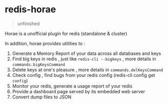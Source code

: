 # redis-horae
> unfinished


Horae is a unofficial plugin for redis (standalone & cluster)

In addition, horae provides utilities to :

 1.  Generate a Memory Report of your data across all databases and keys
 2.  Find big keys in redis , just like `redis-cli --bigkeys` , more details in `commands.bigKeysCommand`
 3.  Delete keys at one's pleasure , more details in `commands.delKeysCommand`
 4.  Check config , find bugs from your redis config (redis-cli config get `config`)
 5.  Monitor your redis, generate a usage report of your redis
 6.  Provide a dashboard page served by its embedded web server
 7.  Convert dump files to JSON

